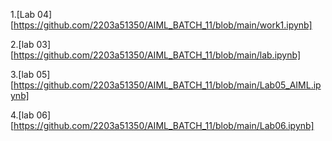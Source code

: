 1.[Lab 04] [https://github.com/2203a51350/AIML_BATCH_11/blob/main/work1.ipynb]

2.[lab 03] [https://github.com/2203a51350/AIML_BATCH_11/blob/main/lab.ipynb]

3.[lab 05] [https://github.com/2203a51350/AIML_BATCH_11/blob/main/Lab05_AIML.ipynb]

4.[lab 06] [https://github.com/2203a51350/AIML_BATCH_11/blob/main/Lab06.ipynb]
